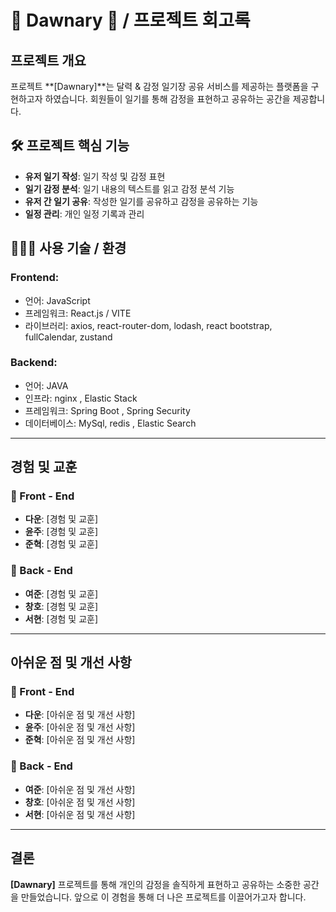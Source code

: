 # 🌅 Dawnary 🌅  / 프로젝트 회고록

## 프로젝트 개요
프로젝트 **[Dawnary]**는 달력 & 감정 일기장 공유 서비스를 제공하는 플랫폼을 구현하고자 하였습니다. 회원들이 일기를 통해 감정을 표현하고 공유하는 공간을 제공합니다.

##  🛠️ 프로젝트 핵심 기능
- **유저 일기 작성**: 일기 작성 및 감정 표현
- **일기 감정 분석**: 일기 내용의 텍스트를 읽고 감정 분석 기능
- **유저 간 일기 공유**: 작성한 일기를 공유하고 감정을 공유하는 기능
- **일정 관리**: 개인 일정 기록과 관리

##  👨🏻‍💻 사용 기술 / 환경
###   Frontend:
- 언어: JavaScript
- 프레임워크: React.js / VITE
- 라이브러리: axios, react-router-dom, lodash, react bootstrap, fullCalendar, zustand

###  Backend:
- 언어: JAVA 
- 인프라: nginx , Elastic Stack
- 프레임워크: Spring Boot , Spring Security 
- 데이터베이스: MySql, redis , Elastic Search

---

## 경험 및 교훈
### 📌 Front - End
- **다운**: [경험 및 교훈]
- **윤주**: [경험 및 교훈]
- **준혁**: [경험 및 교훈]

### 📌 Back - End
- **여준**: [경험 및 교훈]
- **창호**: [경험 및 교훈]
- **서현**: [경험 및 교훈]

---

## 아쉬운 점 및 개선 사항
### 📌 Front - End
- **다운**: [아쉬운 점 및 개선 사항]
- **윤주**: [아쉬운 점 및 개선 사항]
- **준혁**: [아쉬운 점 및 개선 사항]

### 📌 Back - End
- **여준**: [아쉬운 점 및 개선 사항]
- **창호**: [아쉬운 점 및 개선 사항]
- **서현**: [아쉬운 점 및 개선 사항]

---

## 결론
**[Dawnary]** 프로젝트를 통해 개인의 감정을 솔직하게 표현하고 공유하는 소중한 공간을 만들었습니다. 앞으로 이 경험을 통해 더 나은 프로젝트를 이끌어가고자 합니다.
